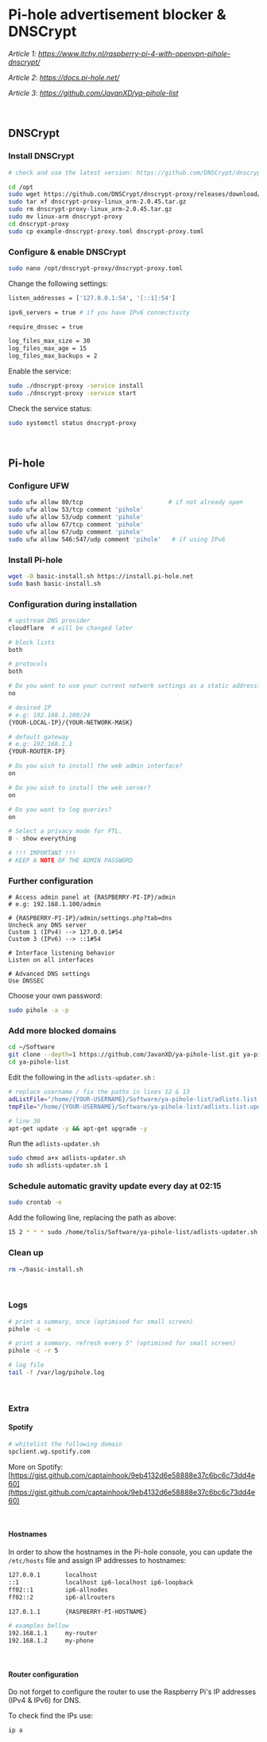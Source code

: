 # Pi-hole advertisement blocker & DNSCrypt

*Article 1: https://www.itchy.nl/raspberry-pi-4-with-openvpn-pihole-dnscrypt/*

*Article 2: https://docs.pi-hole.net/*

*Article 3: https://github.com/JavanXD/ya-pihole-list*

<br>

## DNSCrypt

### Install DNSCrypt
``` bash
# check and use the latest version: https://github.com/DNSCrypt/dnscrypt-proxy/releases/

cd /opt
sudo wget https://github.com/DNSCrypt/dnscrypt-proxy/releases/download/2.0.45/dnscrypt-proxy-linux_arm-2.0.45.tar.gz
sudo tar xf dnscrypt-proxy-linux_arm-2.0.45.tar.gz
sudo rm dnscrypt-proxy-linux_arm-2.0.45.tar.gz
sudo mv linux-arm dnscrypt-proxy
cd dnscrypt-proxy
sudo cp example-dnscrypt-proxy.toml dnscrypt-proxy.toml
```

### Configure & enable DNSCrypt
``` bash
sudo nano /opt/dnscrypt-proxy/dnscrypt-proxy.toml
```

Change the following settings:
``` bash
listen_addresses = ['127.0.0.1:54', '[::1]:54']

ipv6_servers = true # if you have IPv6 connectivity

require_dnssec = true

log_files_max_size = 30
log_files_max_age = 15
log_files_max_backups = 2
```

Enable the service:
``` bash
sudo ./dnscrypt-proxy -service install
sudo ./dnscrypt-proxy -service start
```

Check the service status:
``` bash
sudo systemctl status dnscrypt-proxy
```

<br>

## Pi-hole

### Configure UFW
``` bash
sudo ufw allow 80/tcp                        # if not already open
sudo ufw allow 53/tcp comment 'pihole'
sudo ufw allow 53/udp comment 'pihole'
sudo ufw allow 67/tcp comment 'pihole'
sudo ufw allow 67/udp comment 'pihole'
sudo ufw allow 546:547/udp comment 'pihole'   # if using IPv6
```

### Install Pi-hole
``` bash
wget -O basic-install.sh https://install.pi-hole.net
sudo bash basic-install.sh
```

### Configuration during installation
``` bash
# upstream DNS provider
cloudflare  # will be changed later

# block lists
both

# protocols
both

# Do you want to use your current network settings as a static address?
no

# desired IP
# e.g: 192.168.1.100/24
{YOUR-LOCAL-IP}/{YOUR-NETWORK-MASK}

# default gateway
# e.g: 192.168.1.1
{YOUR-ROUTER-IP}

# Do you wish to install the web admin interface?
on

# Do you wish to install the web server?
on

# Do you want to log queries?
on

# Select a privacy mode for FTL.
0 - show everything

# !!! IMPORTANT !!!
# KEEP A NOTE OF THE ADMIN PASSWORD
```

### Further configuration
```
# Access admin panel at {RASPBERRY-PI-IP}/admin
# e.g: 192.168.1.100/admin

# {RASPBERRY-PI-IP}/admin/settings.php?tab=dns
Uncheck any DNS server
Custom 1 (IPv4) --> 127.0.0.1#54
Custom 3 (IPv6) --> ::1#54

# Interface listening behavior
Listen on all interfaces

# Advanced DNS settings
Use DNSSEC
```

Choose your own password:
``` bash
sudo pihole -a -p
```

### Add more blocked domains
``` bash
cd ~/Software
git clone --depth=1 https://github.com/JavanXD/ya-pihole-list.git ya-pihole-list
cd ya-pihole-list
```

Edit the following in the `adlists-updater.sh` :
``` bash
# replace username / fix the paths in lines 12 & 13
adListFile="/home/{YOUR-USERNAME}/Software/ya-pihole-list/adlists.list.updater"
tmpFile="/home/{YOUR-USERNAME}/Software/ya-pihole-list/adlists.list.updater.tmp"

# line 38
apt-get update -y && apt-get upgrade -y
```

Run the `adlists-updater.sh`
``` bash
sudo chmod a+x adlists-updater.sh
sudo sh adlists-updater.sh 1
```

### Schedule automatic gravity update every day at 02:15
``` bash
sudo crontab -e
```

Add the following line, replacing the path as above:
``` bash
15 2 * * * sudo /home/tolis/Software/ya-pihole-list/adlists-updater.sh 1 >/dev/null
```

### Clean up
``` bash
rm ~/basic-install.sh
```

<br>

### Logs

``` bash
# print a summary, once (optimised for small screen)
pihole -c -e

# print a summary, refresh every 5" (optimised for small screen)
pihole -c -r 5

# log file
tail -f /var/log/pihole.log
```

<br>

### Extra

#### Spotify
``` bash
# whitelist the following domain
spclient.wg.spotify.com
```

More on Spotify: [https://gist.github.com/captainhook/9eb4132d6e58888e37c6bc6c73dd4e60](https://gist.github.com/captainhook/9eb4132d6e58888e37c6bc6c73dd4e60)

<br>

#### Hostnames

In order to show the hostnames in the Pi-hole console, you can update the `/etc/hosts` file and assign IP addresses to hostnames:

``` bash
127.0.0.1       localhost
::1             localhost ip6-localhost ip6-loopback
ff02::1         ip6-allnodes
ff02::2         ip6-allrouters

127.0.1.1       {RASPBERRY-PI-HOSTNAME}

# examples bellow
192.168.1.1     my-router
192.168.1.2     my-phone
```

<br>

#### Router configuration

Do not forget to configure the router to use the Raspberry Pi's IP addresses (IPv4 & IPv6) for DNS.

To check find the IPs use:
``` bash
ip a
```

<br>
